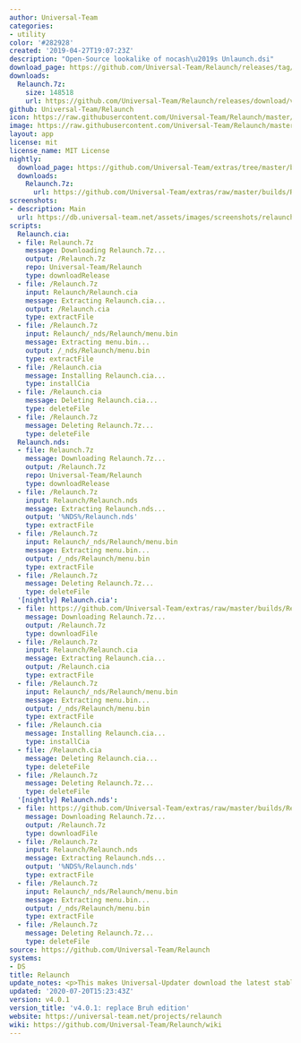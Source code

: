 ```yaml
---
author: Universal-Team
categories:
- utility
color: '#282928'
created: '2019-04-27T19:07:23Z'
description: "Open-Source lookalike of nocash\u2019s Unlaunch.dsi"
download_page: https://github.com/Universal-Team/Relaunch/releases/tag/v4.0.1
downloads:
  Relaunch.7z:
    size: 148518
    url: https://github.com/Universal-Team/Relaunch/releases/download/v4.0.1/Relaunch.7z
github: Universal-Team/Relaunch
icon: https://raw.githubusercontent.com/Universal-Team/Relaunch/master/main/icon.bmp
image: https://raw.githubusercontent.com/Universal-Team/Relaunch/master/logo.png
layout: app
license: mit
license_name: MIT License
nightly:
  download_page: https://github.com/Universal-Team/extras/tree/master/builds/Relaunch
  downloads:
    Relaunch.7z:
      url: https://github.com/Universal-Team/extras/raw/master/builds/Relaunch/Relaunch.7z
screenshots:
- description: Main
  url: https://db.universal-team.net/assets/images/screenshots/relaunch/main.png
scripts:
  Relaunch.cia:
  - file: Relaunch.7z
    message: Downloading Relaunch.7z...
    output: /Relaunch.7z
    repo: Universal-Team/Relaunch
    type: downloadRelease
  - file: /Relaunch.7z
    input: Relaunch/Relaunch.cia
    message: Extracting Relaunch.cia...
    output: /Relaunch.cia
    type: extractFile
  - file: /Relaunch.7z
    input: Relaunch/_nds/Relaunch/menu.bin
    message: Extracting menu.bin...
    output: /_nds/Relaunch/menu.bin
    type: extractFile
  - file: /Relaunch.cia
    message: Installing Relaunch.cia...
    type: installCia
  - file: /Relaunch.cia
    message: Deleting Relaunch.cia...
    type: deleteFile
  - file: /Relaunch.7z
    message: Deleting Relaunch.7z...
    type: deleteFile
  Relaunch.nds:
  - file: Relaunch.7z
    message: Downloading Relaunch.7z...
    output: /Relaunch.7z
    repo: Universal-Team/Relaunch
    type: downloadRelease
  - file: /Relaunch.7z
    input: Relaunch/Relaunch.nds
    message: Extracting Relaunch.nds...
    output: '%NDS%/Relaunch.nds'
    type: extractFile
  - file: /Relaunch.7z
    input: Relaunch/_nds/Relaunch/menu.bin
    message: Extracting menu.bin...
    output: /_nds/Relaunch/menu.bin
    type: extractFile
  - file: /Relaunch.7z
    message: Deleting Relaunch.7z...
    type: deleteFile
  '[nightly] Relaunch.cia':
  - file: https://github.com/Universal-Team/extras/raw/master/builds/Relaunch/Relaunch.7z
    message: Downloading Relaunch.7z...
    output: /Relaunch.7z
    type: downloadFile
  - file: /Relaunch.7z
    input: Relaunch/Relaunch.cia
    message: Extracting Relaunch.cia...
    output: /Relaunch.cia
    type: extractFile
  - file: /Relaunch.7z
    input: Relaunch/_nds/Relaunch/menu.bin
    message: Extracting menu.bin...
    output: /_nds/Relaunch/menu.bin
    type: extractFile
  - file: /Relaunch.cia
    message: Installing Relaunch.cia...
    type: installCia
  - file: /Relaunch.cia
    message: Deleting Relaunch.cia...
    type: deleteFile
  - file: /Relaunch.7z
    message: Deleting Relaunch.7z...
    type: deleteFile
  '[nightly] Relaunch.nds':
  - file: https://github.com/Universal-Team/extras/raw/master/builds/Relaunch/Relaunch.7z
    message: Downloading Relaunch.7z...
    output: /Relaunch.7z
    type: downloadFile
  - file: /Relaunch.7z
    input: Relaunch/Relaunch.nds
    message: Extracting Relaunch.nds...
    output: '%NDS%/Relaunch.nds'
    type: extractFile
  - file: /Relaunch.7z
    input: Relaunch/_nds/Relaunch/menu.bin
    message: Extracting menu.bin...
    output: /_nds/Relaunch/menu.bin
    type: extractFile
  - file: /Relaunch.7z
    message: Deleting Relaunch.7z...
    type: deleteFile
source: https://github.com/Universal-Team/Relaunch
systems:
- DS
title: Relaunch
update_notes: <p>This makes Universal-Updater download the latest stable version</p>
updated: '2020-07-20T15:23:43Z'
version: v4.0.1
version_title: 'v4.0.1: replace Bruh edition'
website: https://universal-team.net/projects/relaunch
wiki: https://github.com/Universal-Team/Relaunch/wiki
---
```

